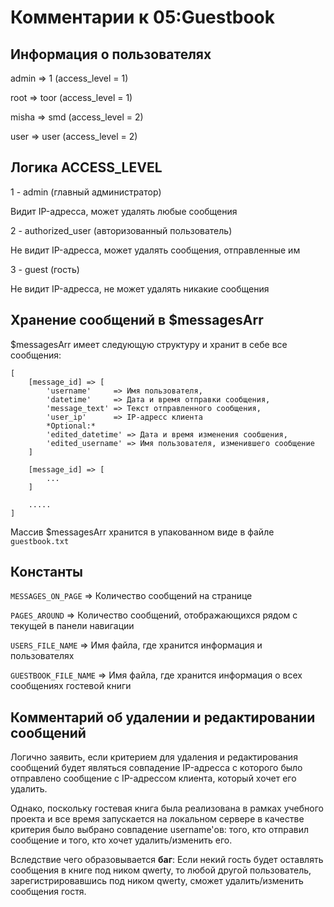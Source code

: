 # Комментарии к 05:Guestbook

## Информация о пользователях

admin => 1 (access_level = 1)

root => toor (access_level = 1)

misha => smd (access_level = 2)

user => user (access_level = 2)

## Логика ACCESS_LEVEL

1 - admin (главный администратор)

Видит IP-адресса, может удалять любые сообщения

2 - authorized_user (авторизованный пользователь)

Не видит IP-адресса, может удалять сообщения, отправленные им

3 - guest (гость)

Не видит IP-адресса, не может удалять никакие сообщения

## Хранение сообщений в $messagesArr

$messagesArr имеет следующую структуру и хранит в себе все сообщения:

```
[
    [message_id] => [
        'username'     => Имя пользователя,
        'datetime'     => Дата и время отправки сообщения,
        'message_text' => Текст отправленного сообщения,
        'user_ip'      => IP-адресс клиента
        *Optional:*
        'edited_datetime' => Дата и время изменения сообшения,
        'edited_username' => Имя пользователя, изменившего сообщение
    ]

    [message_id] => [
        ...
    ]

    .....
]
```

Массив $messagesArr хранится в упакованном виде в файле ```guestbook.txt```

## Константы

```MESSAGES_ON_PAGE```    => Количество сообщений на странице

```PAGES_AROUND```        => Количество сообщений, отображающихся рядом с текущей в панели навигации

```USERS_FILE_NAME```     => Имя файла, где хранится информация и пользователях

```GUESTBOOK_FILE_NAME``` => Имя файла, где хранится информация о всех сообщениях гостевой книги

## Комментарий об удалении и редактировании сообщений

Логично заявить, если критерием для удаления и редактирования сообщений будет являться совпадение IP-адресса
с которого было отправлено сообщение с IP-адрессом клиента, который хочет его удалить.

Однако, поскольку гостевая книга была реализована в рамках учебного проекта и все время запускается на локальном сервере
в качестве критерия было выбрано совпадение username'ов: того, кто отправил сообщение и того, кто хочет удалить/изменить его.

Вследствие чего образовывается **баг**:
Если некий гость будет оставлять сообщения в книге под ником qwerty, то любой другой
пользователь, зарегистрировавшись под ником qwerty, сможет удалить/изменить сообщения гостя.
